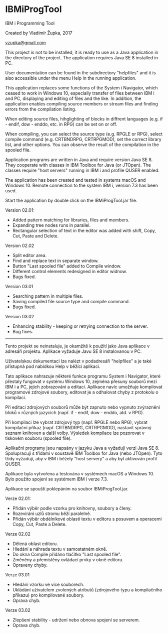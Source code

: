 # IBMiProgTool
IBM i Programming Tool

Created by Vladimír Župka, 2017

vzupka@gmail.com


This project is not to be installed, it is ready to use as a Java application in the directory of the project. The application requires Java SE 8 installed in PC.

User documentation can be found in the subdirectory "helpfiles" and it is also accessible under the menu Help in the running application.

This application replaces some functions of the System i Navigator, which ceased to work in Windows 10, especially transfer of files between IBM i and PC, displaying and editing of files and the like. In addition, the application enables compiling source members or stream files and finding errors from the compilation listing.

When editing source files, hihglighting of blocks in diffrent languages (e.g. if - endif, dow - enddo, etc. in RPG) can be set on or off.

When compiling, you can select the source type (e.g. RPGLE or RPG), select compile command (e.g. CRTBNDRPG, CRTRPGMOD), set the correct library list, and other options. You can observe the result of the compilation in the spooled file.

Application programs are written in Java and require version Java SE 8. They cooperate with classes in IBM Toolbox for Java (or JTOpen). The classes require "host servers" running in IBM i and profile QUSER enabled.

The application has been created and tested in systems macOS and Windows 10. Remote connection to the system IBM i, version 7.3 has been used.

Start the application by double click on the IBMiProgTool.jar file.

Version 02.01:

- Added pattern matching for libraries, files and members.
- Expanding tree nodes runs in parallel.
- Rectangular selection of text in the editor was added with shift, Copy, Cut, Paste and Delete.

Version 02.02

- Split editor area.
- Find and replace text in separate window.
- Button "Last spooled file" added to Compile window.
- Different control elements redesigned in editor widnow.
- Bugs fixed. 

Version 03.01

- Searching pattern in multiple files.
- Saving compiled file source type and compile command.
- Bugs fixed.

Version 03.02

- Enhancing stability - keeping or retrying connection to the server.
- Bug fixes.

- - - - - - - - - - 

Tento projekt se neinstaluje, je okamžitě k použití jako Java aplikace v adresáři projektu. Aplikace vyžaduje Javu SE 8 instalovanou v PC.

Uživatelskou dokumentaci lze nalézt v podadresáři "helpfiles" a je také přístupná pod nabídkou Help v běžící aplikaci.

Tato aplikace nahrazuje některé funkce programu System i Navigator, které přestaly fungovat v systému Windows 10, zejména přesuny souborů mezi IBM i a PC, jejich zobrazování a editaci. Aplikace navíc umožňuje kompilovat programové zdrojové soubory, editovat je a odhalovat chyby z protokolu o kompilaci. 

Při editaci zdrojových souborů může být zapnuto nebo vypnuto zvýraznění bloků v různých jazycích (např. if - endif, dow - enddo, atd. v RPG).

Při kompilaci lze vybrat zdrojový typ (např. RPGLE nebo RPG), vybrat kompilační příkaz (např. CRTBNDRPG, CRTRPGMOD), nastavit správný seznam knihoven a další volby. Výsledek kompilace lze pozorovat v tiskovém souboru (spooled file).

Aplikační programy jsou napsány v jazyku Java a vyžadují verzi Java SE 8. Spolupracují s třídami v soustavě IBM Toolbox for Java (nebo JTOpen). Tyto třídy vyžadují, aby v IBM i běžely "host servery" a aby byl aktivován profil QUSER.

Aplikace byla vytvořena a testována v systémech macOS a Windows 10. Bylo použito spojení se systémem IBM i verze 7.3.

Aplikace se spouští poklepáním na soubor IBMiProgTool.jar.

Verze 02.01:

- Přidán výběr podle vzorku pro knihovny, soubory a členy.
- Rozevírání uzlů stromu běží paralelně.
- Přidán výběr obdélníkové oblasti textu v editoru s posuvem a operacemi Copy, Cut, Paste a Delete.

Verze 02.02

- Dělená oblast editoru.
- Hledání a náhrada textu v samostatném okně.
- Do okna Compile přidáno tlačítko "Last spooled file".
- Změněny a přemístěny ovládací prvky v okně editoru.
- Opraveny chyby. 

Verze 03.01

- Hledání vzorku ve více souborech.
- Ukládání uživatelem zvolených atributů (zdrojového typu a kompilačního příkazu) pro kompilované soubory.
- Oprava chyb.

Verze 03.02

- Zlepšení stability - udržení nebo obnova spojení se serverem.
- Oprava chyb.